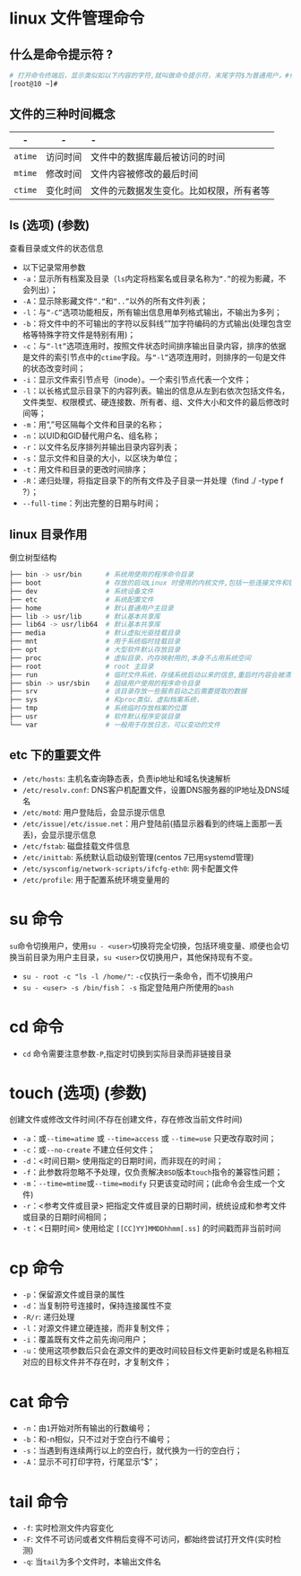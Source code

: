 # linux 文件管理命令 

## 什么是命令提示符 ?
```bash
# 打开命令终端后，显示类似如以下内容的字符,就叫做命令提示符，末尾字符$为普通用户，#代表为root用户 
[root@10 ~]#
```
## 文件的三种时间概念  
|-|-|-|
|:-:|:-:|:-|
|`atime`| 访问时间| 文件中的数据库最后被访问的时间|
|`mtime`| 修改时间| 文件内容被修改的最后时间|
|`ctime`| 变化时间| 文件的元数据发生变化。比如权限，所有者等|  



## ls (选项) (参数)  
查看目录或文件的状态信息  
- 以下记录常用参数 
- `-a`：显示所有档案及目录（`ls`内定将档案名或目录名称为`“.”`的视为影藏，不会列出）；
- `-A`：显示除影藏文件`“.“`和`“..”`以外的所有文件列表；
- `-l`：与`“-C”`选项功能相反，所有输出信息用单列格式输出，不输出为多列；
- `-b`：将文件中的不可输出的字符以反斜线“”加字符编码的方式输出(处理包含空格等特殊字符文件是特别有用)；
- `-c`：与`“-lt”`选项连用时，按照文件状态时间排序输出目录内容，排序的依据是文件的索引节点中的`ctime`字段。与`“-l”`选项连用时，则排序的一句是文件的状态改变时间；
- `-i`：显示文件索引节点号（inode）。一个索引节点代表一个文件；
- `-l`：以长格式显示目录下的内容列表。输出的信息从左到右依次包括文件名，文件类型、权限模式、硬连接数、所有者、组、文件大小和文件的最后修改时间等；
- `-m`：用“,”号区隔每个文件和目录的名称；
- `-n`：以UID和GID替代用户名、组名称；
- `-r`：以文件名反序排列并输出目录内容列表；
- `-s`：显示文件和目录的大小，以区块为单位；
- `-t`：用文件和目录的更改时间排序；
- `-R`：递归处理，将指定目录下的所有文件及子目录一并处理（find ./ -type f ?）；
- `--full-time`：列出完整的日期与时间；

## linux 目录作用 
倒立树型结构  
```bash
├── bin -> usr/bin      # 系统用使用的程序命令目录
├── boot                # 存放的启动Linux 时使用的内核文件,包括一些连接文件和镜像文件
├── dev                 # 系统设备文件
├── etc                 # 系统配置文件
├── home                # 默认普通用户主目录
├── lib -> usr/lib      # 默认基本共享库
├── lib64 -> usr/lib64  # 默认基本共享库
├── media               # 默认虚拟光驱挂载目录
├── mnt                 # 用于系统临时挂载目录
├── opt                 # 大型软件默认存放目录
├── proc                # 虚拟目录，内存映射用的,本身不占用系统空间 
├── root                # root 主目录
├── run                 # 临时文件系统，存储系统启动以来的信息,重启时内容会被清空  
├── sbin -> usr/sbin    # 超级用户使用的程序命令目录
├── srv                 # 该目录存放一些服务启动之后需要提取的数据
├── sys                 # 和proc类似，虚拟档案系统，
├── tmp                 # 系统临时存放档案的位置 
├── usr                 # 软件默认程序安装目录 
└── var                 # 一般用于存放日志，可以变动的文件 
```

## etc 下的重要文件 
- `/etc/hosts`: 主机名查询静态表，负责ip地址和域名快速解析  
- `/etc/resolv.conf`: DNS客户机配置文件，设置DNS服务器的IP地址及DNS域名  
- `/etc/motd`: 用户登陆后，会显示提示信息 
- `/etc/issue|/etc/issue.net`：用户登陆前(插显示器看到的终端上面那一丢丢)，会显示提示信息
- `/etc/fstab`: 磁盘挂载文件信息   
- `/etc/inittab`: 系统默认启动级别管理(centos 7已用systemd管理)  
- `/etc/sysconfig/network-scripts/ifcfg-eth0`: 网卡配置文件   
- `/etc/profile`: 用于配置系统环境变量用的  


# su 命令 
`su`命令切换用户，使用`su - <user>`切换将完全切换，包括环境变量、顺便也会切换当前目录为用户主目录，`su <user>`仅切换用户，其他保持现有不变。 
- `su - root -c "ls -l /home/"`: `-c`仅执行一条命令，而不切换用户  
- `su - <user> -s /bin/fish`： `-s` 指定登陆用户所使用的`bash`  

# cd 命令 
- `cd` 命令需要注意参数`-P`,指定时切换到实际目录而非链接目录  

# touch (选项) (参数)
创建文件或修改文件时间(不存在创建文件，存在修改当前文件时间)  

- `-a`：或`--time=atime` 或 `--time=access` 或 `--time=use`  只更改存取时间；
- `-c`：或`--no-create`  不建立任何文件；
- `-d`：<时间日期> 使用指定的日期时间，而非现在的时间；
- `-f`：此参数将忽略不予处理，仅负责解决`BSD`版本`touch`指令的兼容性问题；
- `-m`：`--time=mtime`或`--time=modify`  只更该变动时间；(此命令会生成一个文件)
- `-r`：<参考文件或目录>  把指定文件或目录的日期时间，统统设成和参考文件或目录的日期时间相同；
- `-t`：<日期时间>  使用给定 `[[CC]YY]MMDDhhmm[.ss]` 的时间戳而非当前时间  

# cp 命令
- `-p`：保留源文件或目录的属性  
- `-d`：当复制符号连接时，保持连接属性不变   
- `-R/r`: 递归处理  
- `-l`：对源文件建立硬连接，而非复制文件；
- `-i`：覆盖既有文件之前先询问用户；
- `-u`：使用这项参数后只会在源文件的更改时间较目标文件更新时或是名称相互对应的目标文件并不存在时，才复制文件；

# cat 命令 
- `-n`：由`1`开始对所有输出的行数编号；  
- `-b`：和-n相似，只不过对于空白行不编号；  
- `-s`：当遇到有连续两行以上的空白行，就代换为一行的空白行；  
- `-A`：显示不可打印字符，行尾显示“$”；  


# tail 命令 
- `-f`: 实时检测文件内容变化  
- `-F`: 文件不可访问或者文件稍后变得不可访问，都始终尝试打开文件(实时检测)  
- `-q`: 当`tail`为多个文件时，本输出文件名  